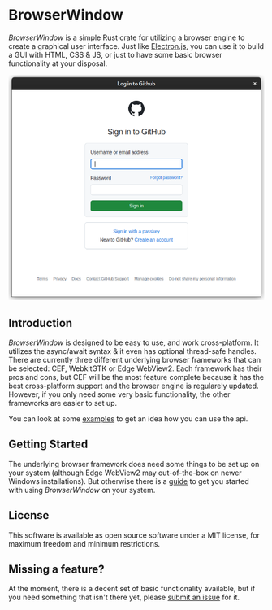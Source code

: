 # BrowserWindow

_BrowserWindow_ is a simple Rust crate for utilizing a browser engine to create a graphical user interface.
Just like [Electron.js](https://www.electronjs.org/), you can use it to build a GUI with HTML, CSS & JS, or just to have some basic browser functionality at your disposal.

![](preview.png)

## Introduction

_BrowserWindow_ is designed to be easy to use, and work cross-platform. It utilizes the async/await
syntax & it even has optional thread-safe handles. There are currently three different underlying
browser frameworks that can be selected: CEF, WebkitGTK or Edge WebView2.
Each framework has their pros and cons, but CEF will be the most feature complete because it has the
best cross-platform support and the browser engine is regularely updated.
However, if you only need some very basic functionality, the other frameworks are easier to set up.

You can look at some [examples](https://github.com/bamilab/browser-window/tree/master/examples) to
get an idea how you can use the api.

## Getting Started

The underlying browser framework does need some things to be set up on your system (although Edge
WebView2 may out-of-the-box on newer Windows installations).
But otherwise there is a [guide](./docs/GETTING-STARTED.md) to get you started with using
_BrowserWindow_ on your system.

## License

This software is available as open source software under a MIT license, for maximum freedom and
minimum restrictions.

## Missing a feature?

At the moment, there is a decent set of basic functionality available, but if you need something
that isn't there yet, please [submit an issue](https://github.com/bamidev/browser-window/issues) for it.